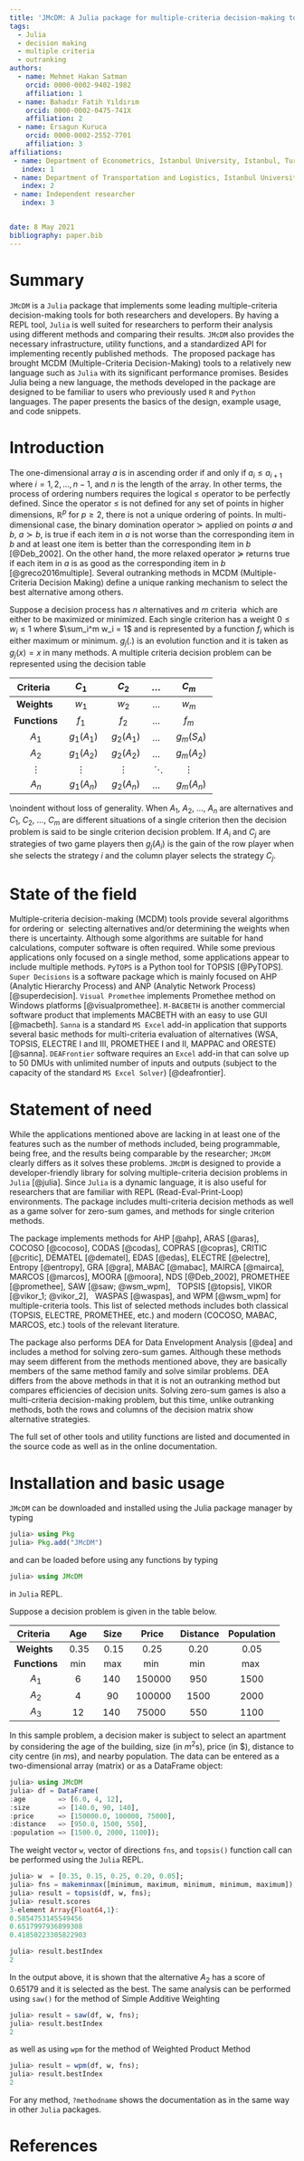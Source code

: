 ```yaml
---
title: 'JMcDM: A Julia package for multiple-criteria decision-making tools'
tags:
  - Julia
  - decision making
  - multiple criteria
  - outranking
authors:
  - name: Mehmet Hakan Satman
    orcid: 0000-0002-9402-1982
    affiliation: 1
  - name: Bahadır Fatih Yıldırım
    orcid: 0000-0002-0475-741X
    affiliation: 2
  - name: Ersagun Kuruca
    orcid: 0000-0002-2552-7701
    affiliation: 3
affiliations:
 - name: Department of Econometrics, Istanbul University, Istanbul, Turkey
   index: 1
 - name: Department of Transportation and Logistics, Istanbul University, Istanbul, Turkey
   index: 2
 - name: Independent researcher
   index: 3


date: 8 May 2021
bibliography: paper.bib
---
```


# Summary
```JMcDM``` is a ```Julia``` package that implements some leading multiple-criteria decision-making tools for both researchers and developers. By having a REPL tool, ```Julia``` is well suited for researchers to perform their analysis using different methods and comparing their results. ```JMcDM``` also provides the necessary infrastructure, utility functions, and a standardized API for implementing recently published methods.  The proposed package has brought MCDM (Multiple-Criteria Decision-Making) tools to a relatively new language such as ```Julia``` with its significant performance promises. Besides Julia being a new language, the methods developed in the package are designed to be familiar to users who previously used ```R``` and ```Python``` languages. The paper presents the basics of the design, example usage, and code snippets.

# Introduction
The one-dimensional array $a$ is in ascending order if and only if $a_i \le a_{i+1}$ where $i = 1, 2, \dots, n-1$, and $n$ is the length of the array. In other terms, the process of ordering numbers requires the logical $\le$ operator to be perfectly defined. Since the operator $\le$ is not defined for any set of points in higher dimensions, $\mathbb{R}^p$ for $p \ge 2$, there is not a unique ordering of points. In multi-dimensional case, the binary domination operator $\succ$ applied on points $a$ and $b$, $a \succ b$, is true if each item in $a$ is not worse than the corresponding item in $b$ and at least one item is better than the corresponding item in $b$ [@Deb_2002]. On the other hand, the more relaxed operator $\succeq$ returns true if each item in $a$ is as good as the corresponding item in $b$ [@greco2016multiple]. Several outranking methods in MCDM (Multiple-Criteria Decision Making) define a unique ranking mechanism to select the best alternative among others.

Suppose a decision process has $n$ alternatives and $m$ criteria  which are either to be maximized or minimized. Each single criterion has a weight $0 \le w_i \le 1$ where $\sum_i^m w_i = 1$ and is represented by a function $f_i$ which is either maximum or minimum. $g_j(.)$ is an evolution function and it is taken as $g_j(x) = x$ in many methods. A multiple criteria decision problem can be represented using the decision table 

| **Criteria**  |   $C_1$    |   $C_2$    | $\dots$  |   $C_m$    |
| :-----------: | :--------: | :--------: | :------: | :--------: |
|  **Weights**  |   $w_1$    |   $w_2$    | $\dots$  |   $w_m$    |
| **Functions** |   $f_1$    |   $f_2$    | $\dots$  |   $f_m$    |
|     $A_1$     | $g_1(A_1)$ | $g_2(A_1)$ | $\dots$  | $g_m(S_A)$ |
|     $A_2$     | $g_1(A_2)$ | $g_2(A_2)$ | $\dots$  | $g_m(A_2)$ |
|       ⋮       |     ⋮      |     ⋮      | $\ddots$  |     ⋮      |
|     $A_n$     | $g_1(A_n)$ | $g_2(A_n)$ | $\dots$  | $g_m(A_n)$ |

\noindent without loss of generality. When $A_1$, $A_2$, $\dots$, $A_n$ are alternatives and $C_1$, $C_2$, $\dots$, $C_m$ are different situations of a single criterion then the decision problem is said to be single criterion decision problem. If $A_i$ and $C_j$ are strategies of two game players then $g_j(A_i)$ is the gain of the row player when she selects the strategy $i$ and the column player selects the strategy $C_j$. 


# State of the field

Multiple-criteria decision-making (MCDM) tools provide several algorithms for ordering or  selecting alternatives and/or determining the weights when there is uncertainty. Although some algorithms are suitable for hand calculations, computer software is often required. While some previous applications only focused on a single method, some applications appear to include multiple methods. ```PyTOPS``` is a Python tool for TOPSIS [@PyTOPS]. ```Super Decisions``` is a software package which is mainly focused on AHP (Analytic Hierarchy Process) and ANP (Analytic Network Process) [@superdecision]. ```Visual Promethee``` implements Promethee method on Windows platforms [@visualpromethee]. ```M-BACBETH``` is another commercial software product that implements MACBETH with an easy to use GUI [@macbeth]. ```Sanna``` is a standard ```MS Excel``` add-in application that supports several basic methods for multi-criteria evaluation of alternatives (WSA, TOPSIS, ELECTRE I and III, PROMETHEE I and II, MAPPAC and ORESTE) [@sanna]. ```DEAFrontier``` software requires an ```Excel``` add-in that can solve up to 50 DMUs with unlimited number of inputs and outputs (subject to the capacity of the standard ```MS Excel Solver```) [@deafrontier]. 



# Statement of need 

While the applications mentioned above are lacking in at least one of the features such as the number of methods included, being programmable, being free, and the results being comparable by the researcher; ```JMcDM``` clearly differs as it solves these problems.
```JMcDM``` is designed to provide a developer-friendly library for solving multiple-criteria decision problems in ```Julia``` [@julia]. Since ```Julia``` is a dynamic language, it is also useful for researchers that are familiar with REPL (Read-Eval-Print-Loop) environments. The package includes multi-criteria decision methods as well as a game solver for zero-sum games, and methods for single criterion methods. 

The package implements methods for 
AHP [@ahp],
ARAS [@aras],
COCOSO [@cocoso],
CODAS [@codas],
COPRAS [@copras], 
CRITIC [@critic],
DEMATEL [@dematel], 
EDAS [@edas], 
ELECTRE [@electre], 
Entropy [@entropy],
GRA [@gra], 
MABAC [@mabac], 
MAIRCA [@mairca], 
MARCOS [@marcos], 
MOORA [@moora], 
NDS [@Deb_2002], 
PROMETHEE [@promethee], 
SAW [@saw; @wsm_wpm],  
TOPSIS [@topsis],
VIKOR [@vikor_1; @vikor_2],  
WASPAS [@waspas], 
and
WPM [@wsm_wpm]
for multiple-criteria tools. This list of selected methods includes both classical (TOPSIS, ELECTRE, PROMETHEE, etc.) and modern (COCOSO, MABAC, MARCOS, etc.) tools of the relevant literature. 

The package also performs DEA for Data Envelopment Analysis [@dea] and includes a method for solving zero-sum games. Although these methods may seem different from the methods mentioned above, they are basically members of the same method family and solve similar problems. DEA differs from the above methods in that it is not an outranking method but compares efficiencies of decision units. Solving zero-sum games is also a multi-criteria decision-making problem, but this time, unlike outranking methods, both the rows and columns of the decision matrix show alternative strategies. 

The full set of other tools and utility functions are listed and documented in the source code as well as in the online documentation.

# Installation and basic usage

`JMcDM` can be downloaded and installed using the Julia package manager by typing

```julia
julia> using Pkg
julia> Pkg.add("JMcDM")
```

and can be loaded before using any functions by typing

```julia
julia> using JMcDM
```

in ```Julia``` REPL.

Suppose a decision problem is given in the table below.

| **Criteria**  |  Age   |  Size  |  Price   | Distance | Population |
| :-----------: | :----: | :----: | :------: | :------: | :--------: |
|  **Weights**  | $0.35$ | $0.15$ |  $0.25$  |  $0.20$  |   $0.05$   |
| **Functions** |  min   |  max   |   min    |   min    |    max     |
|     $A_1$     |  $6$   | $140$  | $150000$ |  $950$   |   $1500$   |
|     $A_2$     |  $4$   |  $90$  | $100000$ |  $1500$  |   $2000$   |
|     $A_3$     |  $12$  | $140$  | $75000$  |  $550$   |   $1100$   |

In this sample problem, a decision maker is subject to select an apartment by considering the age of the building, size (in $m^2$s), price (in \$), distance to city centre (in $m$s), and nearby population.
The data can be entered as a two-dimensional array (matrix) or as a DataFrame object:

```julia
julia> using JMcDM
julia> df = DataFrame(
:age        => [6.0, 4, 12],
:size       => [140.0, 90, 140],
:price      => [150000.0, 100000, 75000],
:distance   => [950.0, 1500, 550],
:population => [1500.0, 2000, 1100]);
```
The weight vector ```w```, vector of directions ```fns```, and ```topsis()``` function call can be performed using the ```Julia``` REPL.

```julia
julia> w  = [0.35, 0.15, 0.25, 0.20, 0.05];
julia> fns = makeminmax([minimum, maximum, minimum, minimum, maximum]);
julia> result = topsis(df, w, fns);
julia> result.scores
3-element Array{Float64,1}:
0.5854753145549456
0.6517997936899308
0.41850223305822903

julia> result.bestIndex
2
```

In the output above, it is shown that the alternative $A_2$ has a score of $0.65179$ and it is selected as the best. The same analysis can be performed using ```saw()``` for the method of Simple Additive Weighting

```julia
julia> result = saw(df, w, fns);
julia> result.bestIndex
2
```

as well as using ```wpm``` for the method of Weighted Product Method 

```julia
julia> result = wpm(df, w, fns);
julia> result.bestIndex
2
```

For any method, ```?methodname``` shows the documentation as in the same way in other ```Julia``` packages.

# References
